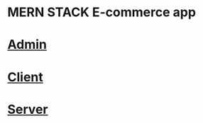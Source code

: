 # MERN STACK E-commerce app
# [Admin](https://doctor-zone-bd.web.app/)
# [Client](https://food-point-bd.web.app/)
# [Server](https://immense-depths-47841.herokuapp.com/)
